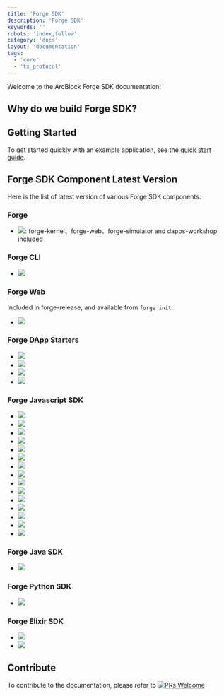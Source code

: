 ```yaml
---
title: 'Forge SDK'
description: 'Forge SDK'
keywords: ''
robots: 'index,follow'
category: 'docs'
layout: 'documentation'
tags:
  - 'core'
  - 'tx_protocol'
---
```


Welcome to the ArcBlock Forge SDK documentation!

## Why do we build Forge SDK?

## Getting Started

To get started quickly with an example application, see the [quick start guide](intro/).

<!-- To learn the supported SDK we built, see the [Forge SDK](sdk/).

For more details on how Forge SDK works, see the respective documentation for
[Forge Architecture](arch/), [Forge Core](core/) [Tools](tools/). -->

## Forge SDK Component Latest Version

Here is the list of latest version of various Forge SDK components:

### Forge

- ![](https://img.shields.io/badge/dynamic/json.svg?color=red&label=forge-release&query=%24.latest&url=http%3A%2F%2Freleases.arcblock.io%2Fforge%2Flatest.json): forge-kernel、forge-web、forge-simulator and dapps-workshop included

### Forge CLI

- [![](https://img.shields.io/npm/v/@arcblock/forge-cli.svg?label=forge-cli)](https://www.npmjs.com/package/@arcblock/forge-cli)

### Forge Web

Included in forge-release, and available from `forge init`:

- [![](https://img.shields.io/npm/v/@arcblock/forge-web.svg?label=forge-web)](https://www.npmjs.com/package/@arcblock/forge-web)

### Forge DApp Starters

- [![](https://img.shields.io/npm/v/forge-next-starter.svg?label=forge-next-starter)](https://www.npmjs.com/package/forge-next-starter)
- [![](https://img.shields.io/npm/v/forge-react-starter.svg?label=forge-react-starter)](https://www.npmjs.com/package/forge-react-starter)
- [![](https://img.shields.io/npm/v/forge-keystone-starter.svg?label=forge-keystone-starter)](https://www.npmjs.com/package/forge-keystone-starter)
- [![](https://img.shields.io/npm/v/forge-gatsby-starter.svg?label=forge-gatsby-starter)](https://www.npmjs.com/package/forge-gatsby-starter)

### Forge Javascript SDK

- [![](https://img.shields.io/npm/v/@arcblock/forge-sdk.svg?label=@arcblock/forge-sdk)](https://www.npmjs.com/package/@arcblock/forge-sdk)
- [![](https://img.shields.io/npm/v/@arcblock/forge-util.svg?label=@arcblock/forge-util)](https://www.npmjs.com/package/@arcblock/forge-util)
- [![](https://img.shields.io/npm/v/@arcblock/forge-wallet.svg?label=@arcblock/forge-wallet)](https://www.npmjs.com/package/@arcblock/forge-wallet)
- [![](https://img.shields.io/npm/v/@arcblock/graphql-client.svg?label=@arcblock/graphql-client)](https://www.npmjs.com/package/@arcblock/graphql-client)
- [![](https://img.shields.io/npm/v/@arcblock/grpc-client.svg?label=@arcblock/grpc-client)](https://www.npmjs.com/package/@arcblock/grpc-client)
- [![](https://img.shields.io/npm/v/@arcblock/mcrypto.svg?label=@arcblock/mcrypto)](https://www.npmjs.com/package/@arcblock/mcrypto)
- [![](https://img.shields.io/npm/v/@arcblock/did.svg?label=@arcblock/did)](https://www.npmjs.com/package/@arcblock/did)
- [![](https://img.shields.io/npm/v/@arcblock/did-auth.svg?label=@arcblock/did-auth)](https://www.npmjs.com/package/@arcblock/did-auth)
- [![](https://img.shields.io/npm/v/@arcblock/did-util.svg?label=@arcblock/did-util)](https://www.npmjs.com/package/@arcblock/did-util)
- [![](https://img.shields.io/npm/v/@arcblock/forge-config.svg?label=@arcblock/forge-config)](https://www.npmjs.com/package/@arcblock/forge-config)
- [![](https://img.shields.io/npm/v/@arcblock/forge-message.svg?label=@arcblock/forge-message)](https://www.npmjs.com/package/@arcblock/forge-message)
- [![](https://img.shields.io/npm/v/@arcblock/forge-proto.svg?label=@arcblock/forge-proto)](https://www.npmjs.com/package/@arcblock/forge-proto)
- [![](https://img.shields.io/npm/v/@arcblock/tcp-server.svg?label=@arcblock/tcp-server)](https://www.npmjs.com/package/@arcblock/tcp-server)
- [![](https://img.shields.io/npm/v/@arcblock/tx-util.svg?label=@arcblock/tx-util)](https://www.npmjs.com/package/@arcblock/tx-util)
- [![](https://img.shields.io/npm/v/@arcblock/react-forge.svg?label=@arcblock/react-forge)](https://www.npmjs.com/package/@arcblock/react-forge)

### Forge Java SDK

- [![](https://img.shields.io/github/tag/arcblock/forge-java-sdk.svg?label=forge-java-sdk)](https://github.com/ArcBlock/forge-java-sdk)

### Forge Python SDK

- [![](https://img.shields.io/github/tag/arcblock/forge-python-sdk.svg?label=forge-python-sdk)](https://github.com/ArcBlock/forge-python-sdk)

### Forge Elixir SDK

- [![](https://img.shields.io/github/tag/arcblock/forge-elixir-sdk.svg?label=forge-elixir-sdk)](https://github.com/ArcBlock/forge-elixir-sdk)
- [![](https://img.shields.io/github/tag/arcblock/abt-did-elixir.svg?label=abt-did-elixir)](https://github.com/ArcBlock/abt-did-elixir)

## Contribute

To contribute to the documentation, please refer to [![PRs Welcome](https://img.shields.io/badge/PRs-welcome-brightgreen.svg?style=flat-square)](http://makeapullrequest.com)
